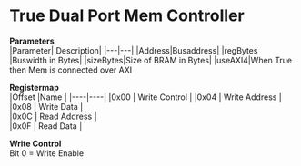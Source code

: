 # True Dual Port Mem Controller
**Parameters**  
|Parameter| Description|
|---|---|
|Address|Busaddress|
|regBytes |Buswidth in Bytes|
|sizeBytes|Size of BRAM in Bytes|
|useAXI4|When True then Mem is connected over AXI
  
  
**Registermap**  
|Offset  |Name  |
|----|----|
|0x00 | Write Control |
|0x04 | Write Address |  
|0x08 | Write Data |  
|0x0C | Read Address |  
|0x0F | Read Data |  
  
**Write Control**  
Bit 0 = Write Enable  

